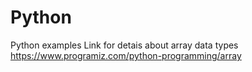 # Python
Python examples
Link for detais about array data types
https://www.programiz.com/python-programming/array
